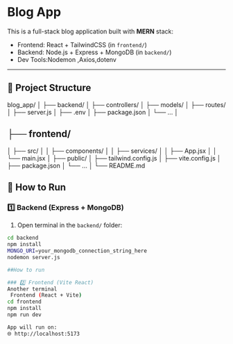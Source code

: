 # Blog App

This is a full-stack blog application built with **MERN** stack:

- Frontend: React + TailwindCSS (in `frontend/`)
- Backend: Node.js + Express + MongoDB (in `backend/`)
- Dev Tools:Nodemon ,Axios,dotenv

---

## 📁 Project Structure
blog_app/
│
├── backend/
│ ├── controllers/
│ ├── models/
│ ├── routes/
│ ├── server.js
│ ├── .env
│ ├── package.json
│ └── ...
│
## ├── frontend/
│ ├── src/
│ │ ├── components/
│ │ ├── services/
│ │ ├── App.jsx
│ │ └── main.jsx
│ ├── public/
│ ├── tailwind.config.js
│ ├── vite.config.js
│ ├── package.json
│ └── ...
│
└── README.md

## 🚀 How to Run

### 1️⃣ Backend (Express + MongoDB)

1. Open terminal in the `backend/` folder:

```bash
cd backend
npm install
MONGO_URI=your_mongodb_connection_string_here
nodemon server.js

##How to run

### 2️⃣ Frontend (Vite React)
Another terminal
 Frontend (React + Vite)
cd frontend
npm install
npm run dev

App will run on:
🌐 http://localhost:5173



